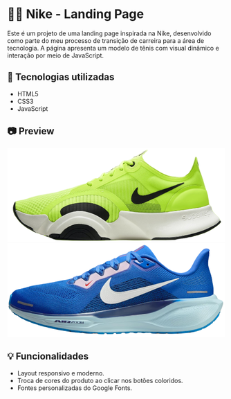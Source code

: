# 🏃‍♀️ Nike - Landing Page

Este é um projeto de uma landing page inspirada na Nike, desenvolvido como parte do meu processo de transição de carreira para a área de tecnologia. A página apresenta um modelo de tênis com visual dinâmico e interação por meio de JavaScript.

## 🚀 Tecnologias utilizadas

- HTML5
- CSS3
- JavaScript


## 📷 Preview

![Imagem da página](./assets/nike1.png)
![Imagem da página](./assets/nike2.png)

## 💡 Funcionalidades

- Layout responsivo e moderno.
- Troca de cores do produto ao clicar nos botões coloridos.
- Fontes personalizadas do Google Fonts.




